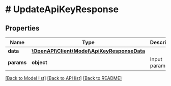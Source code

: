 # # UpdateApiKeyResponse

## Properties

Name | Type | Description | Notes
------------ | ------------- | ------------- | -------------
**data** | [**\OpenAPI\Client\Model\ApiKeyResponseData**](ApiKeyResponseData.md) |  |
**params** | **object** | Input parameters |

[[Back to Model list]](../../README.md#models) [[Back to API list]](../../README.md#endpoints) [[Back to README]](../../README.md)
